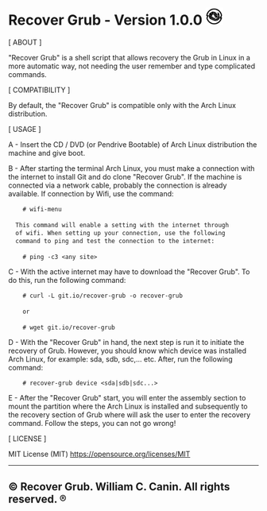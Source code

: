# Recover Grub - Version 1.0.0 <img src="https://raw.githubusercontent.com/williamcanin/recover-grub/master/logotype/recover-grub-icon.svg" alt="Recover Grub Logotype" width="7%" height="7%"/>



[ ABOUT ]

  "Recover Grub" is a shell script that allows recovery the Grub
  in Linux in a more automatic way, not needing the user
  remember and type complicated commands.


[ COMPATIBILITY ]

  By default, the "Recover Grub" is compatible only with the
  Arch Linux distribution.


[ USAGE ]

  A - Insert the CD / DVD (or Pendrive Bootable) of Arch Linux distribution
      the machine and give boot.

  B - After starting the terminal Arch Linux, you must make a connection
      with the internet to install Git and do clone "Recover Grub".
      If the machine is connected via a network cable, probably
      the connection is already available. If connection by Wifi,
      use the command:

        # wifi-menu

      This command will enable a setting with the internet through
      of wifi. When setting up your connection, use the following
      command to ping and test the connection to the internet:

        # ping -c3 <any site>

  C - With the active internet may have to download the
      "Recover Grub". To do this, run the following command:

        # curl -L git.io/recover-grub -o recover-grub

        or

        # wget git.io/recover-grub

  D - With the "Recover Grub" in hand, the next step is run it to
      initiate the recovery of Grub.
      However, you should know which device was installed Arch Linux,
      for example: sda, sdb, sdc,... etc.
      After, run the following command:

        # recover-grub device <sda|sdb|sdc...>

  E - After the "Recover Grub" start, you will enter the assembly section
      to mount the partition where the Arch Linux is installed and
      subsequently to the recovery section of Grub where will ask the
      user to enter the recovery command.
      Follow the steps, you can not go wrong!


[ LICENSE ]

  MIT License (MIT)
  https://opensource.org/licenses/MIT


---------------------------------------------------------
 © Recover Grub. William C. Canin. All rights reserved. ®
---------------------------------------------------------